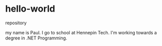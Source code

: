 # hello-world
repository

my name is Paul. I go to school at Hennepin Tech.
I'm working towards a degree in .NET Programming.
